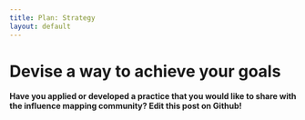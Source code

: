 ```yaml
---
title: Plan: Strategy
layout: default
---
```


<h1>Devise a way to achieve your goals</h1>

<strong>Have you applied or developed a practice that you would like to share with the influence mapping community? Edit this post on Github!</strong> 
